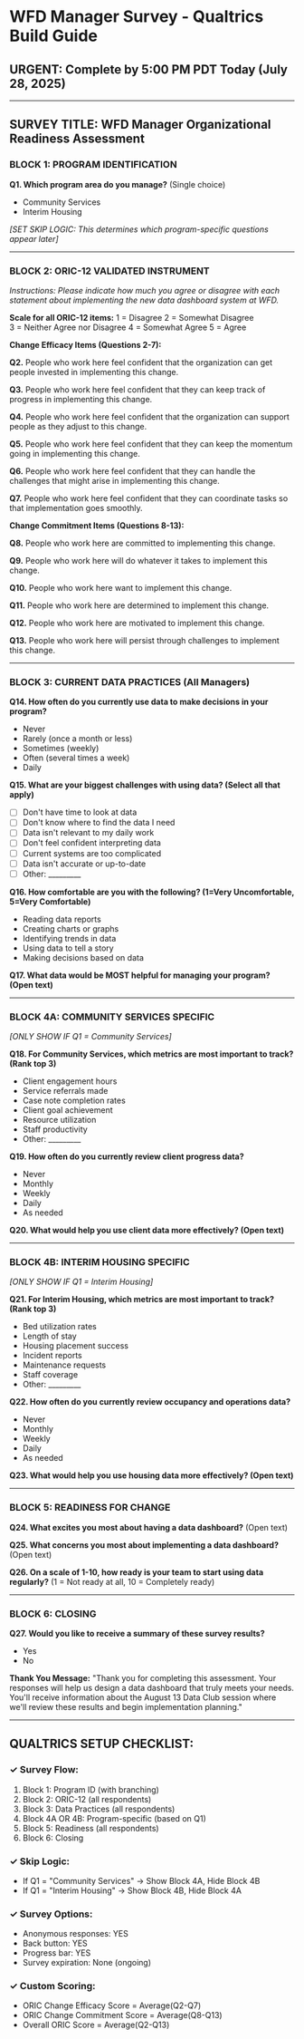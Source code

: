 # WFD Manager Survey - Qualtrics Build Guide
## URGENT: Complete by 5:00 PM PDT Today (July 28, 2025)

---

## SURVEY TITLE: WFD Manager Organizational Readiness Assessment

### BLOCK 1: PROGRAM IDENTIFICATION
**Q1. Which program area do you manage?** (Single choice)
- Community Services
- Interim Housing

*[SET SKIP LOGIC: This determines which program-specific questions appear later]*

---

### BLOCK 2: ORIC-12 VALIDATED INSTRUMENT
*Instructions: Please indicate how much you agree or disagree with each statement about implementing the new data dashboard system at WFD.*

**Scale for all ORIC-12 items:**
1 = Disagree
2 = Somewhat Disagree  
3 = Neither Agree nor Disagree
4 = Somewhat Agree
5 = Agree

**Change Efficacy Items (Questions 2-7):**

**Q2.** People who work here feel confident that the organization can get people invested in implementing this change.

**Q3.** People who work here feel confident that they can keep track of progress in implementing this change.

**Q4.** People who work here feel confident that the organization can support people as they adjust to this change.

**Q5.** People who work here feel confident that they can keep the momentum going in implementing this change.

**Q6.** People who work here feel confident that they can handle the challenges that might arise in implementing this change.

**Q7.** People who work here feel confident that they can coordinate tasks so that implementation goes smoothly.

**Change Commitment Items (Questions 8-13):**

**Q8.** People who work here are committed to implementing this change.

**Q9.** People who work here will do whatever it takes to implement this change.

**Q10.** People who work here want to implement this change.

**Q11.** People who work here are determined to implement this change.

**Q12.** People who work here are motivated to implement this change.

**Q13.** People who work here will persist through challenges to implement this change.

---

### BLOCK 3: CURRENT DATA PRACTICES (All Managers)

**Q14. How often do you currently use data to make decisions in your program?**
- Never
- Rarely (once a month or less)
- Sometimes (weekly)
- Often (several times a week)
- Daily

**Q15. What are your biggest challenges with using data? (Select all that apply)**
- [ ] Don't have time to look at data
- [ ] Don't know where to find the data I need
- [ ] Data isn't relevant to my daily work
- [ ] Don't feel confident interpreting data
- [ ] Current systems are too complicated
- [ ] Data isn't accurate or up-to-date
- [ ] Other: _________

**Q16. How comfortable are you with the following? (1=Very Uncomfortable, 5=Very Comfortable)**
- Reading data reports
- Creating charts or graphs
- Identifying trends in data
- Using data to tell a story
- Making decisions based on data

**Q17. What data would be MOST helpful for managing your program? (Open text)**

---

### BLOCK 4A: COMMUNITY SERVICES SPECIFIC
*[ONLY SHOW IF Q1 = Community Services]*

**Q18. For Community Services, which metrics are most important to track? (Rank top 3)**
- Client engagement hours
- Service referrals made
- Case note completion rates
- Client goal achievement
- Resource utilization
- Staff productivity
- Other: _________

**Q19. How often do you currently review client progress data?**
- Never
- Monthly
- Weekly
- Daily
- As needed

**Q20. What would help you use client data more effectively? (Open text)**

---

### BLOCK 4B: INTERIM HOUSING SPECIFIC
*[ONLY SHOW IF Q1 = Interim Housing]*

**Q21. For Interim Housing, which metrics are most important to track? (Rank top 3)**
- Bed utilization rates
- Length of stay
- Housing placement success
- Incident reports
- Maintenance requests
- Staff coverage
- Other: _________

**Q22. How often do you currently review occupancy and operations data?**
- Never
- Monthly
- Weekly
- Daily
- As needed

**Q23. What would help you use housing data more effectively? (Open text)**

---

### BLOCK 5: READINESS FOR CHANGE

**Q24. What excites you most about having a data dashboard?** (Open text)

**Q25. What concerns you most about implementing a data dashboard?** (Open text)

**Q26. On a scale of 1-10, how ready is your team to start using data regularly?**
(1 = Not ready at all, 10 = Completely ready)

---

### BLOCK 6: CLOSING

**Q27. Would you like to receive a summary of these survey results?**
- Yes
- No

**Thank You Message:**
"Thank you for completing this assessment. Your responses will help us design a data dashboard that truly meets your needs. You'll receive information about the August 13 Data Club session where we'll review these results and begin implementation planning."

---

## QUALTRICS SETUP CHECKLIST:

### ✓ Survey Flow:
1. Block 1: Program ID (with branching)
2. Block 2: ORIC-12 (all respondents)
3. Block 3: Data Practices (all respondents)
4. Block 4A OR 4B: Program-specific (based on Q1)
5. Block 5: Readiness (all respondents)
6. Block 6: Closing

### ✓ Skip Logic:
- If Q1 = "Community Services" → Show Block 4A, Hide Block 4B
- If Q1 = "Interim Housing" → Show Block 4B, Hide Block 4A

### ✓ Survey Options:
- Anonymous responses: YES
- Back button: YES
- Progress bar: YES
- Survey expiration: None (ongoing)

### ✓ Custom Scoring:
- ORIC Change Efficacy Score = Average(Q2-Q7)
- ORIC Change Commitment Score = Average(Q8-Q13)
- Overall ORIC Score = Average(Q2-Q13)
